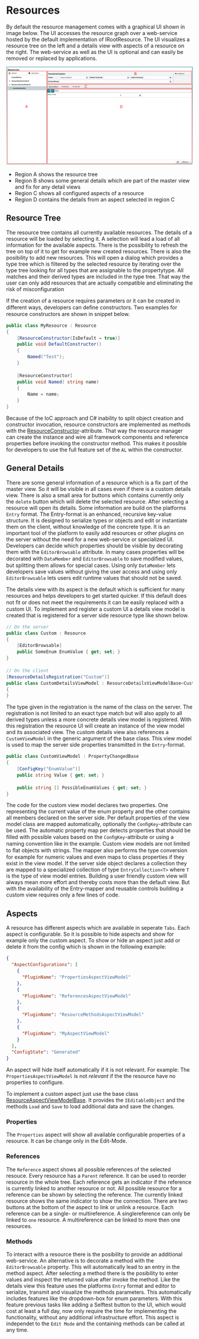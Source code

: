 ﻿---
uid: ResourceManagementUI
---
# Resources

By default the resource management comes with a graphical UI shown in image below. The UI accesses the resource graph over a web-service hosted by the default implementation of IRootResource. The UI visualizes a resource tree on the left and a details view with aspects of a resource on the right. The web-service as well as the UI is optional and can easily be removed or replaced by applications.

![Resources workspace](images\ResourcesWorkspace.png)

* Region A shows the resource tree
* Region B shows some general details which are part of the master view and fix for any detail views
* Region C shows all configured aspects of a resource
* Region D contains the details from an aspect selected in region C

## Resource Tree

The resource tree contains all currently available resources. The details of a resource will be loaded by selecting it. A selection will lead a load of all information for the available aspects. There is the possibility to refresh the tree on top of it to get for example new created resources. There is also the posibility to add new resources. This will open a dialog which provides a type tree which is filtered by the selected resource by iterating over the type tree looking for all types that are assignable to the propertytype. All matches and their derived types are included in the type tree. That way the user can only add resources that are actually compatible and eliminating the risk of misconfiguration

If the creation of a resource requires parameters or it can be created in different ways, developers can deﬁne constructors. Two examples for resource constructors are shown in snippet below.

```cs
public class MyResource : Resource
{
    [ResourceConstructor(IsDefault = true)]
    public void DefaultConstructor()
    {
        Named("Test");
    }

    [ResourceConstructor] 
    public void Named( string name)
    {
        Name = name;
    }
}
```

Because of the IoC approach and C# inability to split object creation and constructor invocation, resource constructors are implemented as methods with the [ResourceConstructor](xref:Marvin.AbstractionLayer.Resources.ResourceConstructorAttribute)-attribute. That way the resource manager can create the instance and wire all framework components and reference properties before invoking the constructor method. This makes it possible for developers to use the full feature set of the `AL` within the constructor.

## General Details

There are some general information of a resource which is a fix part of the master view. So it will be visible in all cases even if there is a custom details view. There is also a small area for buttons which contains currently only the `delete` button which will delete the selected resource. After selecting a resource will open its details. Some information are build on the platforms `Entry` format. The Entry-format is an enhanced, recursive key-value structure. It is designed to serialize types or objects and edit or instantiate them on the client, without knowledge of the concrete type. It is an important tool of the platform to easily add resources or other plugins on the server without the need for a new web-service or specialized UI. Developers can decide which properties should be visible by decorating them with the `EditorBrowsable` attribute. In many cases properties will be decorated with `DataMember` and `EditorBrowsable` to save modiﬁed values, but splitting them allows for special cases. Using only `DataMember` lets developers save values without giving the user access and using only `EditorBrowsable` lets users edit runtime values that should not be saved.

The details view with its aspect is the default which is sufficient for many resources and helps developers to get started quicker. If this default does not ﬁt or does not meet the requirements it can be easily replaced with a custom UI. To implement and register a custom UI a details view model is created that is registered for a server side resource type like shown below.

```cs
// On the server
public class Custom : Resource
{
    [EditorBrowsable]
    public SomeEnum EnumValue { get; set; }
}

// On the client
[ResourceDetailsRegistration("Custom")]
public class CustomDetailsViewModel : ResourceDetailsViewModelBase<CustomViewModel>
{
}
```

The type given in the registration is the name of the class on the server. The registration is not limited to an exact type match but will also apply to all derived types unless a more concrete details view model is registered. With this registration the resource UI will create an instance of the view model and its associated view. The custom details view also references a `CustomViewModel` in the generic argument of the base class. This view model is used to map the server side properties transmitted in the `Entry`-format.

```cs
public class CustomViewModel : PropertyChangedBase
{
    [ConfigKey("EnumValue")]
    public string Value { get; set; }

    public string [] PossibleEnumValues { get; set; }
}
```

The code for the custom view model declares two properties. One representing the current value of the enum property and the other contains all members declared on the server side. Per default properties of the view model class are mapped automatically, optionally the `ConﬁgKey`-attribute can be used. The automatic property map per detects properties that should be ﬁlled with possible values based on the `ConﬁgKey`-attribute or using a naming convention like in the example. Custom view models are not limited to ﬂat objects with strings. The mapper also performs the type conversion for example for numeric values and even maps to class properties if they exist in the view model. If the server side object declares a collection they are mapped to a specialized collection of type `EntryCollection<T>` where `T` is the type of view model entries. Building a user friendly custom view will always mean more effort and thereby costs more than the default view. But with the availability of the Entry-mapper and reusable controls building a custom view requires only a few lines of code.

## Aspects

A resource has different aspects which are available in seperate `Tabs`. Each aspect is configurable. So it is possible to hide aspects and show for example only the custom aspect. To show or hide an aspect just add or delete it from the config which is shown in the following example:

````json
{
  "AspectConfigurations": [
    {
      "PluginName": "PropertiesAspectViewModel"
    },
    {
      "PluginName": "ReferencesAspectViewModel"
    },
    {
      "PluginName": "ResourceMethodsAspectViewModel"
    },
    {
      "PluginName": "MyAspectViewModel"
    }
  ],
  "ConfigState": "Generated"
}
````

An aspect will hide itself automatically if it is not relevant. For example: The `PropertiesAspectViewModel` is not *relevant* if the the resource have no properties to configure.

To implement a custom aspect just use the base class [ResourceAspectViewModelBase](Marvin.Resources.UI.Interaction.Aspects.). It provides the `IEditableObject` and the methods `Load` and `Save` to load additional data and save the changes.

### Properties

The `Properties` aspect will show all available configurable properties of a resource. It can be change only in the Edit-Mode.

### References

The `Reference` aspect shows all possible references of the selected resouce. Every resource has a `Parent` reference. It can be used to reorder resource in the whole tree. Each reference gets an indicator if the reference is currently linked to another resource or not. All possible resource for a reference can be shown by selecting the reference. The currently linked resource shows the same indicator to show the connection. There are two buttons at the bottom of the aspect to link or unlink a resource. Each reference can be a single- or multireference. A singlereference can only be linked to `one` resource. A multireference can be linked to more then one resources.

### Methods

To interact with a resource there is the posibility to provide an additional web-service. An alternative is to decorate a method with the `EditorBrowsable` property. This will automatically lead to an entry in the method aspect. After selecting a method there is the posibility to enter values and inspect the returned value after invoke the method. Like the details view this feature uses the platforms `Entry` format and editor to serialize, transmit and visualize the methods parameters. This automatically includes features like the dropdown-box for enum parameters. With this feature previous tasks like adding a Selftest button to the UI, which would cost at least a full day, now only require the time for implementing the functionality, without any additional infrastructure effort. This aspect is independet to the `Edit Mode` and the containing methods can be called at any time.
